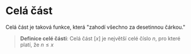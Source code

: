# Celá část
Celá část je taková funkce, která "zahodí všechno za desetinnou čárkou."

> **Definice celé části**:
> Celá část $[x]$ je největší celé číslo $n$, pro které platí, že $n \le x$